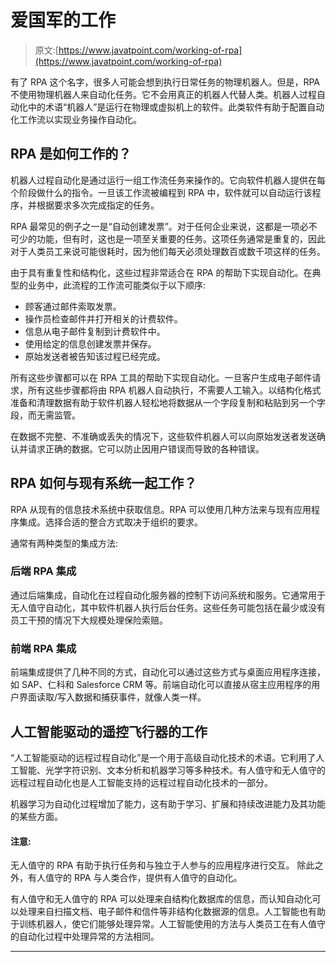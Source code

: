 # 爱国军的工作

> 原文:[https://www.javatpoint.com/working-of-rpa](https://www.javatpoint.com/working-of-rpa)

有了 RPA 这个名字，很多人可能会想到执行日常任务的物理机器人。但是，RPA 不使用物理机器人来自动化任务。它不会用真正的机器人代替人类。机器人过程自动化中的术语“机器人”是运行在物理或虚拟机上的软件。此类软件有助于配置自动化工作流以实现业务操作自动化。

## RPA 是如何工作的？

机器人过程自动化是通过运行一组工作流任务来操作的。它向软件机器人提供在每个阶段做什么的指令。一旦该工作流被编程到 RPA 中，软件就可以自动运行该程序，并根据要求多次完成指定的任务。

RPA 最常见的例子之一是“自动创建发票”。对于任何企业来说，这都是一项必不可少的功能，但有时，这也是一项至关重要的任务。这项任务通常是重复的，因此对于人类员工来说可能很耗时，因为他们每天必须处理数百或数千项这样的任务。

由于具有重复性和结构化，这些过程非常适合在 RPA 的帮助下实现自动化。在典型的业务中，此流程的工作流可能类似于以下顺序:

*   顾客通过邮件索取发票。
*   操作员检查邮件并打开相关的计费软件。
*   信息从电子邮件复制到计费软件中。
*   使用给定的信息创建发票并保存。
*   原始发送者被告知该过程已经完成。

所有这些步骤都可以在 RPA 工具的帮助下实现自动化。一旦客户生成电子邮件请求，所有这些步骤都将由 RPA 机器人自动执行，不需要人工输入。以结构化格式准备和清理数据有助于软件机器人轻松地将数据从一个字段复制和粘贴到另一个字段，而无需监管。

在数据不完整、不准确或丢失的情况下，这些软件机器人可以向原始发送者发送确认并请求正确的数据。它可以防止因用户错误而导致的各种错误。

## RPA 如何与现有系统一起工作？

RPA 从现有的信息技术系统中获取信息。RPA 可以使用几种方法来与现有应用程序集成。选择合适的整合方式取决于组织的要求。

通常有两种类型的集成方法:

### 后端 RPA 集成

通过后端集成，自动化在过程自动化服务器的控制下访问系统和服务。它通常用于无人值守自动化，其中软件机器人执行后台任务。这些任务可能包括在最少或没有员工干预的情况下大规模处理保险索赔。

### 前端 RPA 集成

前端集成提供了几种不同的方式，自动化可以通过这些方式与桌面应用程序连接，如 SAP、仁科和 Salesforce CRM 等。前端自动化可以直接从宿主应用程序的用户界面读取/写入数据和捕获事件，就像人类一样。

## 人工智能驱动的遥控飞行器的工作

“人工智能驱动的远程过程自动化”是一个用于高级自动化技术的术语。它利用了人工智能、光学字符识别、文本分析和机器学习等多种技术。有人值守和无人值守的远程过程自动化也是人工智能支持的远程过程自动化技术的一部分。

机器学习为自动化过程增加了能力，这有助于学习、扩展和持续改进能力及其功能的某些方面。

#### 注意:
无人值守的 RPA 有助于执行任务和与独立于人参与的应用程序进行交互。
除此之外，有人值守的 RPA 与人类合作，提供有人值守的自动化。

有人值守和无人值守的 RPA 可以处理来自结构化数据库的信息，而认知自动化可以处理来自扫描文档、电子邮件和信件等非结构化数据源的信息。人工智能也有助于训练机器人，使它们能够处理异常。人工智能使用的方法与人类员工在有人值守的自动化过程中处理异常的方法相同。

* * *